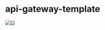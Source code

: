# api-gateway-template

<a href="https://github.com/shaliamekh/api-gateway-template/actions?query=workflow%3A+branch%3Adev++" target="_blank">
    <img src="https://github.com/shaliamekh/api-gateway-template/actions/workflows/ci.yaml/badge.svg?branch=dev&event=push" alt="CI">
</a>
